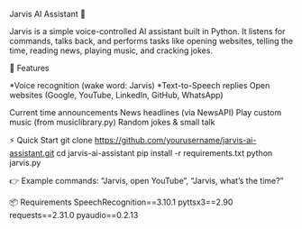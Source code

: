 Jarvis AI Assistant 🤖

Jarvis is a simple voice-controlled AI assistant built in Python. It listens for commands, talks back, and performs tasks like opening websites, telling the time, reading news, playing music, and cracking jokes.

🚀 Features

*Voice recognition (wake word: Jarvis)
*Text-to-Speech replies
Open websites (Google, YouTube, LinkedIn, GitHub, WhatsApp)

Current time announcements
News headlines (via NewsAPI)
Play custom music (from musiclibrary.py)
Random jokes & small talk

⚡ Quick Start
git clone https://github.com/yourusername/jarvis-ai-assistant.git
cd jarvis-ai-assistant
pip install -r requirements.txt
python jarvis.py


👉 Example commands: “Jarvis, open YouTube”, “Jarvis, what’s the time?”

📦 Requirements
SpeechRecognition==3.10.1
pyttsx3==2.90
requests==2.31.0
pyaudio==0.2.13

